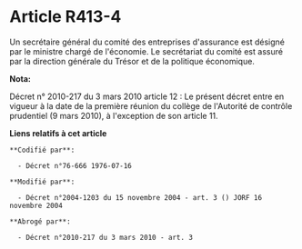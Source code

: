 # Article R413-4

Un secrétaire général du comité des entreprises d'assurance est désigné par le ministre chargé de l'économie. Le secrétariat
du comité est assuré par la direction générale du Trésor et de la politique économique.

**Nota:**

Décret n° 2010-217 du 3 mars 2010 article 12 : Le présent décret entre en vigueur à la date de la première réunion du collège
de l'Autorité de contrôle prudentiel (9 mars 2010), à l'exception de son article 11.

**Liens relatifs à cet article**

	**Codifié par**:

	  - Décret n°76-666 1976-07-16

	**Modifié par**:

	  - Décret n°2004-1203 du 15 novembre 2004 - art. 3 () JORF 16 novembre 2004

	**Abrogé par**:

	  - Décret n°2010-217 du 3 mars 2010 - art. 3
